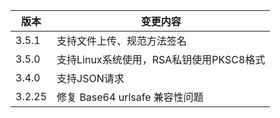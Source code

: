 | 版本     | 变更内容                       |
|--------|----------------------------|
| 3.5.1  | 支持文件上传、规范方法签名 |
| 3.5.0  | 支持Linux系统使用，RSA私钥使用PKSC8格式 |
| 3.4.0  | 支持JSON请求                   |
| 3.2.25 | 修复 Base64 urlsafe 兼容性问题    |

